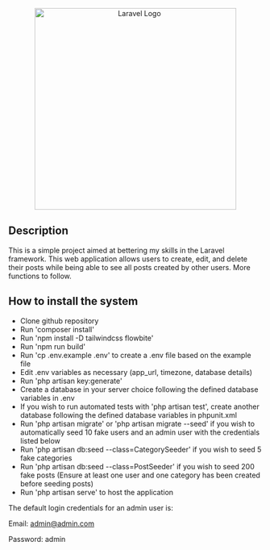 <p align="center"><a href="https://laravel.com" target="_blank"><img src="https://raw.githubusercontent.com/laravel/art/master/logo-lockup/5%20SVG/2%20CMYK/1%20Full%20Color/laravel-logolockup-cmyk-red.svg" width="400" alt="Laravel Logo"></a></p>

## Description

This is a simple project aimed at bettering my skills in the Laravel framework. This web application allows users to create, edit, and delete their posts while being able to see all posts created by other users. More functions to follow.

## How to install the system

-   Clone github repository
-   Run 'composer install'
-   Run 'npm install -D tailwindcss flowbite'
-   Run 'npm run build'
-   Run 'cp .env.example .env' to create a .env file based on the example file
-   Edit .env variables as necessary (app_url, timezone, database details)
-   Run 'php artisan key:generate'
-   Create a database in your server choice following the defined database variables in .env
-   If you wish to run automated tests with 'php artisan test', create another database following the defined database variables in phpunit.xml
-   Run 'php artisan migrate' or 'php artisan migrate --seed' if you wish to automatically seed 10 fake users and an admin user with the credentials listed below
-   Run 'php artisan db:seed --class=CategorySeeder' if you wish to seed 5 fake categories
-   Run 'php artisan db:seed --class=PostSeeder' if you wish to seed 200 fake posts (Ensure at least one user and one category has been created before seeding posts)
-   Run 'php artisan serve' to host the application

The default login credentials for an admin user is:

Email: admin@admin.com

Password: admin
